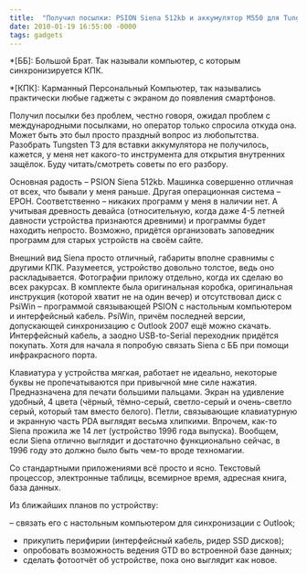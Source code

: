 ```yaml
---
title:  "Получил посылки: PSION Siena 512kb и аккумулятор M550 для Tungsten"
date: 2010-01-19 16:55:00 -0000
tags: gadgets
---
```


*[ББ]: Большой Брат. Так называли компьютер, с которым синхронизируется КПК.

*[КПК]: Карманный Персональный Компьютер, так назывались практически любые гаджеты с экраном до появления смартфонов.

Получил посылки без проблем, честно говоря, ожидал проблем с международными посылками, но оператор только спросила откуда она. Может быть это был просто праздный вопрос из любопытства. Разобрать Tungsten T3 для вставки аккумулятора не получилось, кажется, у меня нет какого-то инструмента для открытия внутренних защёлок. Буду читать/смотреть советы по его разбору.

Основная радость – PSION Siena 512kb. Машинка совершенно отличная от всех, что бывали у меня раньше. Другая операционная система – EPOH. Соответственно – никаких программ у меня в наличии нет. А учитывая древность девайса (относительную, когда даже 4-5 летней давности устройства признаются древними) и программы будет находить непросто. Возможно, придётся организовать заповедник программ для старых устройств на своём сайте.

Внешний вид Siena просто отличный, габариты вполне сравнимы с другими КПК. Разумеется, устройство довольно толстое, ведь оно раскладывается. Фотографии приложу отдельно, когда их сделаю во всех ракурсах. В комплекте была оригинальная коробка, оригинальная инструкция (которой хватит не на один вечер) и отсутствовал диск с PsiWin – программой связывающей PSION с настольным компьютером и интерфейсный кабель. PsiWin, причём последней версии, допускающей синхронизацию с Outlook 2007 ещё можно скачать. Интерфейсный кабель, а заодно USB-to-Serial переходник придётся покупать. Хотя для начала я попробую связать Siena с ББ при помощи инфракрасного порта.

Клавиатура у устройства мягкая, работает не идеально, некоторые буквы не пропечатываются при привычной мне силе нажатия. Предназначена для печати большими пальцами. Экран на удивление удобный, 4 цвета (чёрный, тёмно-серый, светло-серый и очень-светло серый, который там вместо белого). Петли, связывающие клавиатурную и экранную часть PDA выглядят весьма хлипкими. Впрочем, как-то Siena прожила же 14 лет (устройство 1996 года выпуска). Вообщем, если Siena отлично выглядит и достаточно функционально сейчас, в 1996 году это должно было быть чем-то вроде техномагии.

Со стандартными приложениями всё просто и ясно. Текстовый процессор, электронные таблицы, всемирное время, адресная книга, база данных.

Из ближайших планов по устройству:

– связать его с настольным компьютером для синхронизации с Outlook;
- прикупить перифирии (интерфейсный кабель, ридер SSD дисков);
- опробовать возможность ведения GTD во встроенной базе данных;
- сделать фотоотчёт об устройстве, пока оно выглядит как новое.